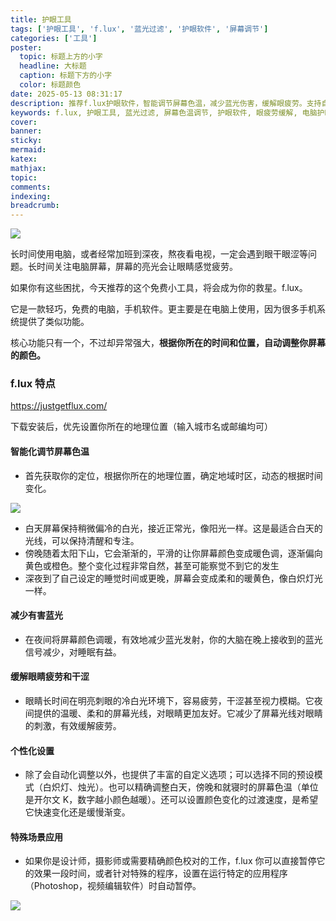 ```yaml
---
title: 护眼工具
tags: ['护眼工具', 'f.lux', '蓝光过滤', '护眼软件', '屏幕调节']
categories: ['工具']
poster:
  topic: 标题上方的小字
  headline: 大标题
  caption: 标题下方的小字
  color: 标题颜色
date: 2025-05-13 08:31:17
description: 推荐f.lux护眼软件，智能调节屏幕色温，减少蓝光伤害，缓解眼疲劳。支持自动调节和个性化设置，适合长时间使用电脑的用户。
keywords: f.lux, 护眼工具, 蓝光过滤, 屏幕色温调节, 护眼软件, 眼疲劳缓解, 电脑护眼, 自动调节, 个性化设置
cover:
banner:
sticky:
mermaid:
katex:
mathjax:
topic:
comments:
indexing:
breadcrumb:
---
```



![](https://pub-7fe6bbbffb8045bf9f5bbb3f378ea457.r2.dev/eyes/eye.png)

长时间使用电脑，或者经常加班到深夜，熬夜看电视，一定会遇到眼干眼涩等问题。长时间关注电脑屏幕，屏幕的亮光会让眼睛感觉疲劳。

如果你有这些困扰，今天推荐的这个免费小工具，将会成为你的救星。f.lux。

它是一款轻巧，免费的电脑，手机软件。更主要是在电脑上使用，因为很多手机系统提供了类似功能。

核心功能只有一个，不过却异常强大，**根据你所在的时间和位置，自动调整你屏幕的颜色。**

### f.lux 特点

https://justgetflux.com/

下载安装后，优先设置你所在的地理位置（输入城市名或邮编均可）

#### 智能化调节屏幕色温

* 首先获取你的定位，根据你所在的地理位置，确定地域时区，动态的根据时间变化。

![](https://pub-7fe6bbbffb8045bf9f5bbb3f378ea457.r2.dev/eyes/eye2.png)

* 白天屏幕保持稍微偏冷的白光，接近正常光，像阳光一样。这是最适合白天的光线，可以保持清醒和专注。
* 傍晚随着太阳下山，它会渐渐的，平滑的让你屏幕颜色变成暖色调，逐渐偏向黄色或橙色。整个变化过程非常自然，甚至可能察觉不到它的发生
* 深夜到了自己设定的睡觉时间或更晚，屏幕会变成柔和的暖黄色，像白炽灯光一样。

#### 减少有害蓝光

- 在夜间将屏幕颜色调暖，有效地减少蓝光发射，你的大脑在晚上接收到的蓝光信号减少，对睡眠有益。

#### 缓解眼睛疲劳和干涩

- 眼睛长时间在明亮刺眼的冷白光环境下，容易疲劳，干涩甚至视力模糊。它夜间提供的温暖、柔和的屏幕光线，对眼睛更加友好。它减少了屏幕光线对眼睛的刺激，有效缓解疲劳。

#### 个性化设置

- 除了会自动化调整以外，也提供了丰富的自定义选项；可以选择不同的预设模式（白炽灯、烛光）。也可以精确调整白天，傍晚和就寝时的屏幕色温（单位是开尔文 K，数字越小颜色越暖）。还可以设置颜色变化的过渡速度，是希望它快速变化还是缓慢渐变。



#### 特殊场景应用

- 如果你是设计师，摄影师或需要精确颜色校对的工作，f.lux 你可以直接暂停它的效果一段时间，或者针对特殊的程序，设置在运行特定的应用程序（Photoshop，视频编辑软件）时自动暂停。

![](https://pub-7fe6bbbffb8045bf9f5bbb3f378ea457.r2.dev/eyes/eye1.png)